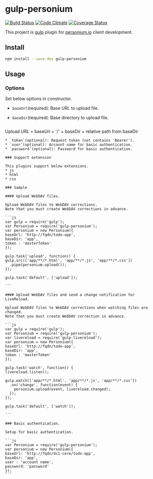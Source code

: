 gulp-personium
==============
[![Build Status](https://travis-ci.org/mid0111/gulp-personium.svg?branch=master)](https://travis-ci.org/mid0111/gulp-personium) [![Code Climate](https://codeclimate.com/github/mid0111/gulp-personium/badges/gpa.svg)](https://codeclimate.com/github/mid0111/gulp-personium) [![Coverage Status](https://coveralls.io/repos/mid0111/gulp-personium/badge.svg?branch=master)](https://coveralls.io/r/mid0111/gulp-personium?branch=master)

This project is [gulp](http://gulpjs.com/) plugin for [personium.io](http://personium.io/) client development.

## Install

```bash
npm install --save-dev gulp-personium
```

## Usage

### Options

Set below options in constructor.

* `baseUrl`(required): Base URL to upload file.
* `baseDir`(required): Base directory to upload file.

  ````
Upload URL = baseUrl + '/' + baseDir + relative path from baseDir
  ````
* `token`(optional): Request token (not contains 'Bearer').
* `user`(optional): Account name for basic authentication.
* `password`(optional): Password for basic authentication.

### Support extension

This plugins support below extensions.
* js
* html
* css

### Sample

#### Upload WebDAV files.

Upload WebDAV files to WebDAV corrections.  
Note that you must create WebDAV corrections in advance.

```js
var gulp = require('gulp');
var Personium = require('gulp-personium');
var personium = new Personium({
  baseUrl: 'http://fqdn/todo-app',
  baseDir: 'app',
  token : 'masterToken'
});

gulp.task('upload', function() {
  gulp.src(['app/**/*.html', 'app/**/*.js', 'app/**/*.css'])
    .pipe(personium.upload());
});

gulp.task('default', ['upload']);

```

#### Upload WebDAV files and send a change notification for LiveReload.

Upload WebDAV files to WebDAV corrections when watching files are changed.  
Note that you must create WebDAV correction in advance.

```js
var gulp = require('gulp');
var Personium = require('gulp-personium');
var livereload = require('gulp-livereload');
var personium = new Personium({
  baseUrl: 'http://fqdn/todo-app',
  baseDir: 'app',
  token : 'masterToken'
});

gulp.task('watch', function() {
  livereload.listen();

  gulp.watch(['app/**/*.html', 'app/**/*.js', 'app/**/*.css'])
    .on('change', function(event) {
      personium.upload(event, livereload.changed);
    });
});

gulp.task('default', ['watch']);

```

### Basic authentication.

Setup for basic authentication.

```js
var Personium = require('gulp-personium');
var personium = new Personium({
  baseUrl: 'http://fqdn/dc1-core/todo-app',
  baseDir: 'app',
  user : 'account name',
  password: 'password'
});
```
